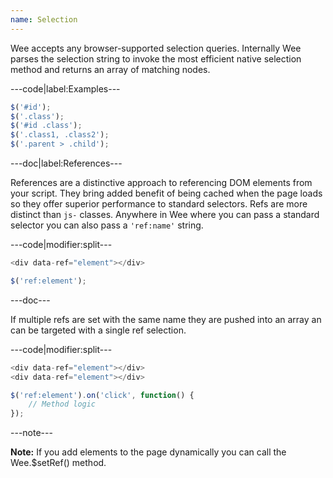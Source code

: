 ```yaml
---
name: Selection
---
```


Wee accepts any browser-supported selection queries. Internally Wee parses the selection string to invoke the most efficient native selection method and returns an array of matching nodes.

---code|label:Examples---

```javascript
$('#id');
$('.class');
$('#id .class');
$('.class1, .class2');
$('.parent > .child');
```

---doc|label:References---

References are a distinctive approach to referencing DOM elements from your script. They bring added benefit of being cached when the page loads so they offer superior performance to standard selectors. Refs are more distinct than ```js-``` classes. Anywhere in Wee where you can pass a standard selector you can also pass a ```'ref:name'``` string.

---code|modifier:split---

```javascript
<div data-ref="element"></div>
```

```javascript
$('ref:element');
```

---doc---

If multiple refs are set with the same name they are pushed into an array an can be targeted with a single ref selection.

---code|modifier:split---

```javascript
<div data-ref="element"></div>
<div data-ref="element"></div>
```

```javascript
$('ref:element').on('click', function() {
	// Method logic
});
```

---note---

**Note:** If you add elements to the page dynamically you can call the Wee.$setRef() method.